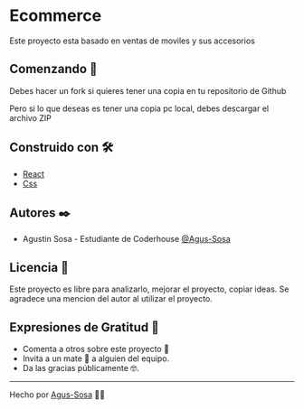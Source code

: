 
# Ecommerce
Este proyecto esta basado en ventas de moviles y sus accesorios



## Comenzando 🚀

Debes hacer un fork si quieres tener una copia en tu repositorio de Github

Pero si lo que deseas es tener una copia pc local, debes descargar el archivo ZIP


## Construido con 🛠️

+ [React](https://vitejs.dev/)
+ [Css](https://developer.mozilla.org/es/docs/Web/CSS)


## Autores ✒️

+ Agustin Sosa - Estudiante de Coderhouse  [@Agus-Sosa](https://github.com/Agus-Sosa)
## Licencia 📄
Este proyecto es libre para analizarlo, mejorar el proyecto, copiar ideas. Se agradece una mencion del autor al utilizar el proyecto.


## Expresiones de Gratitud 🎁
+ Comenta a otros sobre este proyecto 📢
+ Invita a un mate 🧉 a alguien del equipo.
+ Da las gracias públicamente 🤓.

---

Hecho por [Agus-Sosa](https://github.com/Agus-Sosa) 🧉😊